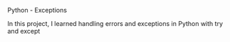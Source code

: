 Python - Exceptions

In this project, I learned handling errors and exceptions in Python with try and except
